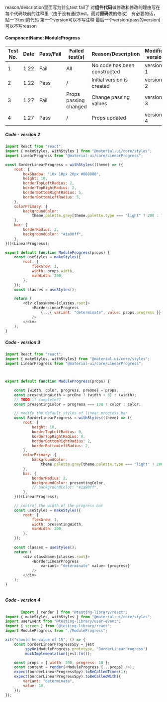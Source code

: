 reason/description里面写为什么test fail了
对**组件代码**做修改和修改的理由写在每个代码块前的注释里（由于没有通过test，而对**原码**做的修改）
有必要的话，贴一下test的代码
第一个version可以不写注释 最后一个version(pass的version)可以不写reason

#### ComponentName: ModuleProgress

|Test No.|Date|Pass/Fail|Failed test(s)|Reason/Description|Modified version|
|-------|----|---------|-------------------|----------------|----------------|
|1 | 1.22 | Fail | All | No code has been constructed |version 1|
|2 | 1.22 | Pass |/|Initial version is created|version 2|
|3 | 1.27 | Fail |Props passing changed|Change passing values|version 3|
|4 | 1.27 | Pass | /                     |Props updated|version 4|

##### Code - version 2
```javascript
import React from "react";
import { makeStyles, withStyles } from "@material-ui/core/styles";
import LinearProgress from "@material-ui/core/LinearProgress";

const BorderLinearProgress = withStyles((theme) => ({
    root: {
        boxShadow: "10x 10px 20px #888888",
        height: 10,
        borderTopLeftRadius: 2,
        borderTopRightRadius: 2,
        borderBottomRightRadius: 5,
        borderBottomLeftRadius: 5,
    },
    colorPrimary: {
        backgroundColor:
            theme.palette.grey[theme.palette.type === "light" ? 200 : 700],
    },
    bar: {
        borderRadius: 2,
        backgroundColor: "#1a90ff",
    },
}))(LinearProgress);

export default function ModuleProgress(props) {
    const useStyles = makeStyles({
        root: {
            flexGrow: 1,
            width: props.width,
            minWidth: 200,
        },
    });
    const classes = useStyles();

    return (
        <div className={classes.root}>
            <BorderLinearProgress
                {...{ variant: "determinate", value: props.progress }}
            />
        </div>
    );
}

```

##### Code - version 3
```javascript
import React from "react";
import { makeStyles, withStyles} from "@material-ui/core/styles";
import LinearProgress from "@material-ui/core/LinearProgress";



export default function ModuleProgress(props) {

    const {width, color, progress, preOne} = props;
    const presentingWidth = preOne ? (width + 6) : (width);
    // TODO if complete??
    const presentingColor = progress === 100 ? color : color;

    // modify the default styles of linear progress bar
    const BorderLinearProgress = withStyles((theme) => ({
        root: {
            height: 10,
            borderTopLeftRadius: 0,
            borderTopRightRadius: 0,
            borderBottomRightRadius: 2,
            borderBottomLeftRadius: 2,
        },
        colorPrimary: {
            backgroundColor:
                theme.palette.grey[theme.palette.type === "light" ? 200 : 700],
        },
        bar: {
            borderRadius: 2,
            backgroundColor: presentingColor,
            // backgroundColor: "#1a90ff",
        },
    }))(LinearProgress);

    // control the width of the progress bar
    const useStyles = makeStyles({
        root: {
            flexGrow: 1,
            width: presentingWidth,
            minWidth: 200,
        },
    });
    
    const classes = useStyles();
    return (
        <div className={classes.root}>
            <BorderLinearProgress
                variant= "determinate" value= {progress}
            />
        </div>
    );
}



```

##### Code - version 4
```javascript
       import { render } from "@testing-library/react";
import { makeStyles, withStyles } from "@material-ui/core/styles";
import userEvent from "@testing-library/user-event";
import { screen } from "@testing-library/react";
import ModuleProgress from "./ModuleProgress";

xit("should be value of 15", () => {
    const borderLinearProgressSpy = jest
        .spyOn(ModuleProgress.prototype, "BorderLinearProgress")
        .mockImplementation(jest.fn());

    const props = { width: 200, progress: 10 };
    const content = render(<ModuleProgress {...props} />);
    expect(borderLinearProgressSpy).toBeCalledTimes(1);
    expect(borderLinearProgressSpy).toBeCalledWith({
        variant: "determinate",
        value: 10,
    });
});

```


